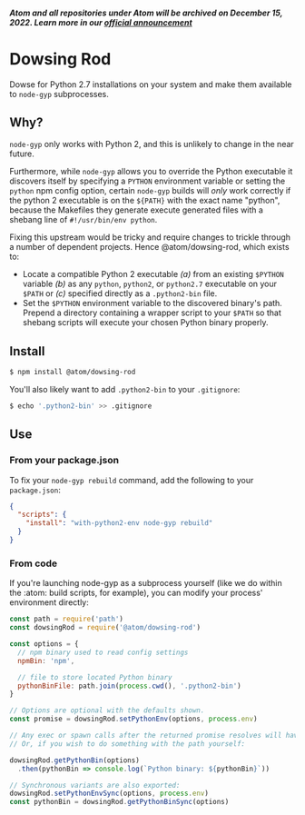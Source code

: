 ##### Atom and all repositories under Atom will be archived on December 15, 2022. Learn more in our [official announcement](https://github.blog/2022-06-08-sunsetting-atom/)
 # Dowsing Rod

Dowse for Python 2.7 installations on your system and make them available to `node-gyp` subprocesses.

## Why?

`node-gyp` only works with Python 2, and this is unlikely to change in the near future.

Furthermore, while `node-gyp` allows you to override the Python executable it discovers itself by specifying a `PYTHON` environment variable or setting the `python` npm config option, certain `node-gyp` builds will _only_ work correctly if the python 2 executable is on the `${PATH}` with the exact name "python", because the Makefiles they generate execute generated files with a shebang line of `#!/usr/bin/env python`.

Fixing this upstream would be tricky and require changes to trickle through a number of dependent projects. Hence @atom/dowsing-rod, which exists to:

* Locate a compatible Python 2 executable _(a)_ from an existing `$PYTHON` variable _(b)_ as any `python`, `python2`, or `python2.7` executable on your `$PATH` or _(c)_ specified directly as a `.python2-bin` file.
* Set the `$PYTHON` environment variable to the discovered binary's path. Prepend a directory containing a wrapper script to your `$PATH` so that shebang scripts will execute your chosen Python binary properly.

## Install

```sh
$ npm install @atom/dowsing-rod
```

You'll also likely want to add `.python2-bin` to your `.gitignore`:

```sh
$ echo '.python2-bin' >> .gitignore
```

## Use

### From your package.json

To fix your `node-gyp rebuild` command, add the following to your `package.json`:

```json
{
  "scripts": {
    "install": "with-python2-env node-gyp rebuild"
  }
}
```

### From code

If you're launching node-gyp as a subprocess yourself (like we do within the :atom: build scripts, for example), you can modify your process' environment directly:

```js
const path = require('path')
const dowsingRod = require('@atom/dowsing-rod')

const options = {
  // npm binary used to read config settings
  npmBin: 'npm',

  // file to store located Python binary
  pythonBinFile: path.join(process.cwd(), '.python2-bin')
}

// Options are optional with the defaults shown.
const promise = dowsingRod.setPythonEnv(options, process.env)

// Any exec or spawn calls after the returned promise resolves will have the correct Python environments.
// Or, if you wish to do something with the path yourself:

dowsingRod.getPythonBin(options)
  .then(pythonBin => console.log(`Python binary: ${pythonBin}`))

// Synchronous variants are also exported:
dowsingRod.setPythonEnvSync(options, process.env)
const pythonBin = dowsingRod.getPythonBinSync(options)
```
